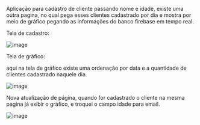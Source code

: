 Aplicação para cadastro de cliente passando nome e idade, 
existe uma outra pagina, no qual pega esses clientes cadastrado por dia e mostra por meio de gráfico pegando as informações do banco firebase em tempo real.



Tela de cadastro:

![image](https://github.com/user-attachments/assets/ee0baa73-96ad-434b-9bee-58ecf8e9ea11)


Tela de gráfico:

aqui na tela de gráfico existe uma ordenação por data e a quantidade de clientes cadastrado naquele dia.

![image](https://github.com/user-attachments/assets/1de3d785-332c-440a-8e4f-4b8bd8e71af2)


Nova atualização de página, quando for cadastrado o cliente na mesma pagina já exibir o gráfico, e troquei o campo idade para email.

![image](https://github.com/user-attachments/assets/fee03c45-ba82-4a2c-be30-8d70e6c05b4d)


